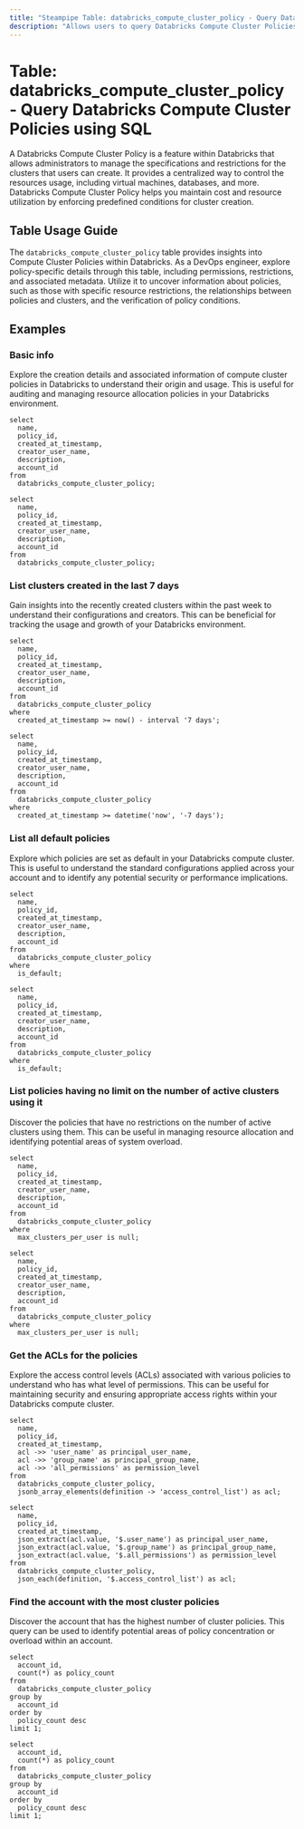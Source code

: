 ```yaml
---
title: "Steampipe Table: databricks_compute_cluster_policy - Query Databricks Compute Cluster Policies using SQL"
description: "Allows users to query Databricks Compute Cluster Policies, providing insights into the specifications and restrictions for the clusters that users can create."
---
```


# Table: databricks_compute_cluster_policy - Query Databricks Compute Cluster Policies using SQL

A Databricks Compute Cluster Policy is a feature within Databricks that allows administrators to manage the specifications and restrictions for the clusters that users can create. It provides a centralized way to control the resources usage, including virtual machines, databases, and more. Databricks Compute Cluster Policy helps you maintain cost and resource utilization by enforcing predefined conditions for cluster creation.

## Table Usage Guide

The `databricks_compute_cluster_policy` table provides insights into Compute Cluster Policies within Databricks. As a DevOps engineer, explore policy-specific details through this table, including permissions, restrictions, and associated metadata. Utilize it to uncover information about policies, such as those with specific resource restrictions, the relationships between policies and clusters, and the verification of policy conditions.

## Examples

### Basic info
Explore the creation details and associated information of compute cluster policies in Databricks to understand their origin and usage. This is useful for auditing and managing resource allocation policies in your Databricks environment.

```sql+postgres
select
  name,
  policy_id,
  created_at_timestamp,
  creator_user_name,
  description,
  account_id
from
  databricks_compute_cluster_policy;
```

```sql+sqlite
select
  name,
  policy_id,
  created_at_timestamp,
  creator_user_name,
  description,
  account_id
from
  databricks_compute_cluster_policy;
```

### List clusters created in the last 7 days
Gain insights into the recently created clusters within the past week to understand their configurations and creators. This can be beneficial for tracking the usage and growth of your Databricks environment.

```sql+postgres
select
  name,
  policy_id,
  created_at_timestamp,
  creator_user_name,
  description,
  account_id
from
  databricks_compute_cluster_policy
where
  created_at_timestamp >= now() - interval '7 days';
```

```sql+sqlite
select
  name,
  policy_id,
  created_at_timestamp,
  creator_user_name,
  description,
  account_id
from
  databricks_compute_cluster_policy
where
  created_at_timestamp >= datetime('now', '-7 days');
```

### List all default policies
Explore which policies are set as default in your Databricks compute cluster. This is useful to understand the standard configurations applied across your account and to identify any potential security or performance implications.

```sql+postgres
select
  name,
  policy_id,
  created_at_timestamp,
  creator_user_name,
  description,
  account_id
from
  databricks_compute_cluster_policy
where
  is_default;
```

```sql+sqlite
select
  name,
  policy_id,
  created_at_timestamp,
  creator_user_name,
  description,
  account_id
from
  databricks_compute_cluster_policy
where
  is_default;
```

### List policies having no limit on the number of active clusters using it
Discover the policies that have no restrictions on the number of active clusters using them. This can be useful in managing resource allocation and identifying potential areas of system overload.

```sql+postgres
select
  name,
  policy_id,
  created_at_timestamp,
  creator_user_name,
  description,
  account_id
from
  databricks_compute_cluster_policy
where
  max_clusters_per_user is null;
```

```sql+sqlite
select
  name,
  policy_id,
  created_at_timestamp,
  creator_user_name,
  description,
  account_id
from
  databricks_compute_cluster_policy
where
  max_clusters_per_user is null;
```

### Get the ACLs for the policies
Explore the access control levels (ACLs) associated with various policies to understand who has what level of permissions. This can be useful for maintaining security and ensuring appropriate access rights within your Databricks compute cluster.

```sql+postgres
select
  name,
  policy_id,
  created_at_timestamp,
  acl ->> 'user_name' as principal_user_name,
  acl ->> 'group_name' as principal_group_name,
  acl ->> 'all_permissions' as permission_level
from
  databricks_compute_cluster_policy,
  jsonb_array_elements(definition -> 'access_control_list') as acl;
```

```sql+sqlite
select
  name,
  policy_id,
  created_at_timestamp,
  json_extract(acl.value, '$.user_name') as principal_user_name,
  json_extract(acl.value, '$.group_name') as principal_group_name,
  json_extract(acl.value, '$.all_permissions') as permission_level
from
  databricks_compute_cluster_policy,
  json_each(definition, '$.access_control_list') as acl;
```

### Find the account with the most cluster policies
Discover the account that has the highest number of cluster policies. This query can be used to identify potential areas of policy concentration or overload within an account.

```sql+postgres
select
  account_id,
  count(*) as policy_count
from
  databricks_compute_cluster_policy
group by
  account_id
order by
  policy_count desc
limit 1;
```

```sql+sqlite
select
  account_id,
  count(*) as policy_count
from
  databricks_compute_cluster_policy
group by
  account_id
order by
  policy_count desc
limit 1;
```